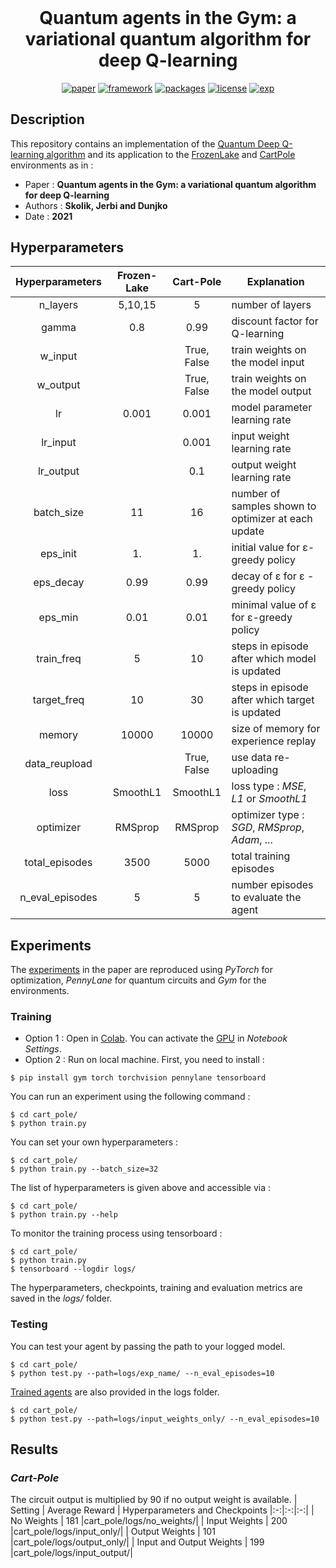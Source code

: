 <h1 align="center" style="margin-top: 0px;"> <b>Quantum agents in the Gym: a variational quantum algorithm for deep Q-learning</b></h1>
<div align="center" >

[![paper](https://img.shields.io/static/v1.svg?label=Paper&message=arXiv:2103.15084&color=b31b1b)](https://arxiv.org/abs/2103.15084)
[![framework](https://img.shields.io/static/v1.svg?label=Framework&message=PyTorch&color=ee4c2d)](https://pytorch.org)
[![packages](https://img.shields.io/static/v1.svg?label=Made%20with&message=PennyLane&color=649ea1)](https://pennylane.ai)
[![license](https://img.shields.io/static/v1.svg?label=License&message=GPL%20v3.0&color=green)](https://www.gnu.org/licenses/gpl-3.0.html)
[![exp](https://colab.research.google.com/assets/colab-badge.svg)](https://colab.research.google.com/github/qdevpsi3/qrl-dqn-gym/blob/main/cart_pole/colab_notebook.ipynb)
</div>

## **Description**
This repository contains an implementation of the <ins>Quantum Deep Q-learning algorithm</ins> and its application to the  <ins>FrozenLake</ins> and <ins>CartPole</ins> environments as in :

- Paper : **Quantum agents in the Gym: a variational quantum algorithm for deep Q-learning**
- Authors : **Skolik, Jerbi and Dunjko**
- Date : **2021**

## **Hyperparameters**
| Hyperparameters | Frozen-Lake | Cart-Pole | Explanation |
|:-:|:-:|:-:|-|
| n_layers | 5,10,15 | 5 | number of layers |
| gamma | 0.8 | 0.99 | discount factor for Q-learning |
| w_input |  | True, False | train weights on the model input |
| w_output |  | True, False | train weights on the model output |
| lr | 0.001 | 0.001 | model parameter learning rate |
| lr_input |  | 0.001 | input weight learning rate |
| lr_output |  | 0.1 | output weight learning rate |
| batch_size | 11 | 16 | number of samples shown to optimizer at each update |
| eps_init | 1. | 1. | initial value for ε-greedy policy |
| eps_decay | 0.99 | 0.99 | decay of ε for ε -greedy policy |
| eps_min | 0.01 | 0.01 | minimal value of ε for ε-greedy policy |
| train_freq | 5 | 10 | steps in episode after which model is updated |
| target_freq | 10 | 30 | steps in episode after which target is updated |
| memory | 10000 | 10000 | size of memory for experience replay |
| data_reupload |  | True, False | use data re-uploading |
| loss | SmoothL1 | SmoothL1 | loss type : *MSE*, *L1* or *SmoothL1*  |
| optimizer | RMSprop | RMSprop | optimizer type : *SGD*, *RMSprop*, *Adam*, ...  |
| total_episodes | 3500 | 5000 | total training episodes |
| n_eval_episodes | 5 | 5 | number episodes to evaluate the agent |


## **Experiments**
The <ins>experiments</ins> in the paper are reproduced using *PyTorch* for optimization, *PennyLane* for quantum circuits and *Gym* for the environments. 
### **Training**
- Option 1 : Open in [Colab](https://colab.research.google.com/github/qdevpsi3/qrl-dqn-gym/blob/main/cart_pole/colab_notebook.ipynb). You can activate the <ins>GPU</ins> in *Notebook Settings*.
- Option 2 : Run on local machine. First, you need to install :
```
$ pip install gym torch torchvision pennylane tensorboard
```
You can run an experiment using the following command :
```
$ cd cart_pole/
$ python train.py 
```
You can set your own hyperparameters : 
```
$ cd cart_pole/
$ python train.py --batch_size=32
```
The list of hyperparameters is given above and accessible via : 
```
$ cd cart_pole/
$ python train.py --help
```
To monitor the training process using tensorboard : 
```
$ cd cart_pole/
$ python train.py
$ tensorboard --logdir logs/
```
The hyperparameters, checkpoints, training and evaluation metrics are saved in the *logs/* folder.
### **Testing**
You can test your agent by passing the path to your logged model. 
```
$ cd cart_pole/
$ python test.py --path=logs/exp_name/ --n_eval_episodes=10
```
<ins>Trained agents</ins> are also provided in the logs folder. 
```
$ cd cart_pole/
$ python test.py --path=logs/input_weights_only/ --n_eval_episodes=10
```
## **Results**
### ***Cart-Pole*** 
The circuit output is multiplied by 90 if no output weight is available.
| Setting | Average Reward | Hyperparameters and Checkpoints
|:-:|:-:|:-:|
| No Weights | 181  |cart_pole/logs/no_weights/|
| Input Weights | 200  |cart_pole/logs/input_only/|
| Output Weights | 101 |cart_pole/logs/output_only/|
| Input and Output Weights | 199 |cart_pole/logs/input_output/|